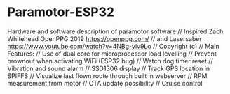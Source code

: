# Paramotor-ESP32
Hardware and software description of paramotor software
// Inspired Zach Whitehead OpenPPG 2019 https://openppg.com/
// and Lasersaber https://www.youtube.com/watch?v=4NBg-yiv9Lo
// Copyright (c) <Bas Kasteel>
// Main Features:
// Use of dual core for microprocessor load levelling 
// Prevent brownout when activating WiFi (ESP32 bug)
// Watch dog timer reset
// Vibration and sound alarm
// SSD1306 display
// Track GPS location in SPIFFS
// Visualize last flown route through built in webserver
// RPM measurement from motor
// OTA update possibility
// Cruise control
